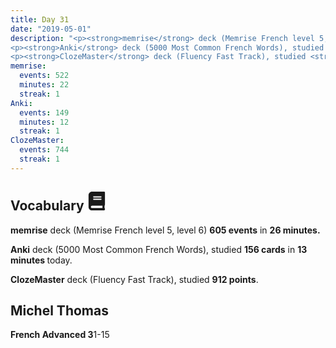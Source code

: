 ```yaml
---
title: Day 31
date: "2019-05-01"
description: "<p><strong>memrise</strong> deck (Memrise French level 5, level 6) <strong>605 events</strong> in <strong>26 minutes.</strong></p>
<p><strong>Anki</strong> deck (5000 Most Common French Words), studied <strong>156 cards</strong> in <strong>13 minutes </strong>today.</p>
<p><strong>ClozeMaster</strong> deck (Fluency Fast Track), studied <strong>912 points</strong>.</p>"
memrise: 
  events: 522
  minutes: 22
  streak: 1
Anki:
  events: 149
  minutes: 12
  streak: 1
ClozeMaster:
  events: 744
  streak: 1
---
```


<h2>Vocabulary <svg height="30" width="30" aria-hidden="true" focusable="false" data-prefix="fas" data-icon="book" class="svg-inline--fa fa-book fa-w-14" role="img" xmlns="http://www.w3.org/2000/svg" viewBox="0 0 448 512"><path fill="currentColor" d="M448 360V24c0-13.3-10.7-24-24-24H96C43 0 0 43 0 96v320c0 53 43 96 96 96h328c13.3 0 24-10.7 24-24v-16c0-7.5-3.5-14.3-8.9-18.7-4.2-15.4-4.2-59.3 0-74.7 5.4-4.3 8.9-11.1 8.9-18.6zM128 134c0-3.3 2.7-6 6-6h212c3.3 0 6 2.7 6 6v20c0 3.3-2.7 6-6 6H134c-3.3 0-6-2.7-6-6v-20zm0 64c0-3.3 2.7-6 6-6h212c3.3 0 6 2.7 6 6v20c0 3.3-2.7 6-6 6H134c-3.3 0-6-2.7-6-6v-20zm253.4 250H96c-17.7 0-32-14.3-32-32 0-17.6 14.4-32 32-32h285.4c-1.9 17.1-1.9 46.9 0 64z"></path></svg></h2>
<p><strong>memrise</strong> deck (Memrise French level 5, level 6) <strong>605 events</strong> in <strong>26 minutes.</strong></p>
<p><strong>Anki</strong> deck (5000 Most Common French Words), studied <strong>156 cards</strong> in <strong>13 minutes </strong>today.</p>
<p><strong>ClozeMaster</strong> deck (Fluency Fast Track), studied <strong>912 points</strong>.</p>

<h2>Michel Thomas</h2>
<strong>French Advanced 3</strong>1-15